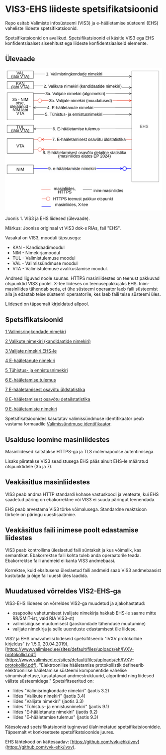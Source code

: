 # VIS3-EHS liideste spetsifikatsioonid

Repo esitab Valimiste infosüsteemi (VIS3) ja e-hääletamise süsteemi (EHS) vaheliste liideste spetsifikatsioonid.

Spetsifikatsioonid on avalikud. Spetsifikatsioonid ei käsitle VIS3 ega EHS
konfidentsiaalset siseehitust ega liideste konfidentsiaalseid elemente.

## Ülevaade

![VIS3 ja EHS liidesed (ülevaade)](img/VIS-EHS_v02.png)

Joonis 1. VIS3 ja EHS liidesed (ülevaade).

Märkus: Joonise originaal vt VIS3 dok-s RIAs, fail "EHS".

Vasakul on VIS3, mooduli täpsusega:

- KAN - Kandidaadimoodul
- NIM - Nimekirjamoodul
- TUL - Valimistulemuse moodul
- VAL - Valimissündmuse moodul
- VTA - Valimistulemuse avalikustamise moodul.

Andmed liiguvad noole suunas. HTTPS masinliidestes on teenust pakkuvad otspunktid VIS3 poolel. X-tee liideses on teenusepakkujaks EHS.
Inim-masinliides tähendab seda, et ühe süsteemi operaator laeb faili süsteemist alla ja edastab teise süsteemi operaatorile, kes laeb faili teise süsteemi üles.

Liidesed on täpsemalt kirjeldatud allpool.

## Spetsifikatsioonid

[1 Valimisringkondade nimekiri](1_Valimisringkondade_nimekiri/SPEC.md)

[2 Valikute nimekiri (kandidaatide nimekiri)](2_Valikute_nimekiri/SPEC.md)

[3 Valijate nimekiri EHS-le](3_Valijate_nimekiri/SPEC.md)

[4 E-hääletanute nimekiri](4_e_haaletanute_nimekiri/SPEC.md)

[5 Tühistus- ja ennistusnimekiri](5_Tyhistusnimekiri/SPEC.md)

[6 E-hääletamise tulemus](6_e_haaletamise_tulemus/SPEC.md)

[7 E-hääletamisest osavõtu üldstatistika](7_e_haaletamise_yldstatistika/SPEC.md)

[8 E-hääletamisest osavõtu detailstatistika](8_e_haaletamise_detailstatistika/SPEC.md)

[9 E-hääletamiste nimekiri](9_e_haaletamiste_nimekiri)

Spetsifikatsioonides kasutatav valimissündmuse identifikaator peab vastama formaadile [Valimissündmuse identifikaator](valimissündmuse_identifikaator.md).
## Usalduse loomine masinliidestes

Masinliidesed kaitstakse HTTPS-ga ja TLS mõlemapoolse autentimisega.

Lisaks piiratakse VIS3 seadistusega EHS pääs ainult EHS-le määratud otspunktidele (3b ja 7).

## Veakäsitlus masinliidestes

VIS3 peab andma HTTP standardi kohase vastuskoodi ja veateate, kui EHS saadetud päring on ebakorrektne või VIS3 ei suuda päringut teenendada.

EHS peab arvestama VIS3 tõrke võimalusega. Standardne reaktsioon tõrkele on päringu uuestisaatmine.

## Veakäsitlus faili inimese poolt edastamise liidestes

VIS3 peab kontrollima üleslaetud faili süntaksit ja kus võimalik, kas semantikat. Ebakorrektse faili kohta tuleb anda operaatorile teada. Ebakorrektse faili andmeid ei kanta VIS3 andmebaasi.

Korrektse, kuid eksitusena üleslaetud faili andmeid saab VIS3 andmebaasist kustutada ja õige fail uuesti üles laadida.

## Muudatused võrreldes VIS2-EHS-ga

VIS3-EHS liideses on võrreldes VIS2-ga muudetud ja ajakohastatud:

- osapoolte vahetumisest (valijate nimekirja hakkab EHS-le saame mitte RR/SMIT-ist, vaid RIA VIS3-st)
- valimisõiguse muutumisest (jaoskondade tähenduse muutumine)
- valijate nimekirja ja selle uuenduste edastamisest üle liidese.

VIS2 ja EHS omavahelisi liideseid spetsifitseerib "IVXV protokollide kirjeldus" (v 1.5.0, 20.04.2019), [https://www.valimised.ee/sites/default/files/uploads/eh/IVXV-protokollid.pdf](https://www.valimised.ee/sites/default/files/uploads/eh/IVXV-protokollid.pdf). "Elektroonilise hääletamise protokollistik defineerib elektroonilise hääletamise süsteemi komponentide vahelise sõnumivahetuse, kasutatavad andmestruktuurid, algoritmid ning liidesed väliste süsteemidega." Spetsifitseeritud on:

- liides "Valimisringkondade nimekiri" (jaotis 3.2)
- liides "Valikute nimekiri" (jaotis 3.4)
- liides "Valijate nimekiri" (jaotis 3.3)
- liides "Tühistus- ja ennistusnimekiri" (jaotis 9.1)
- liides "E-hääletanute nimekiri" (jaotis 9.2)
- liides "E-hääletamise tulemus" (jaotis 9.3)

Käesolevad spetsifikatsioonid tuginevad ülalnimetatud spetsifikatsioonidele. Täpsemalt vt konkreetsete spetsifikatsioonide juures.

EHS lähtekood on kättesaadav: [https://github.com/vvk-ehk/ivxv](https://github.com/vvk-ehk/ivxv).

